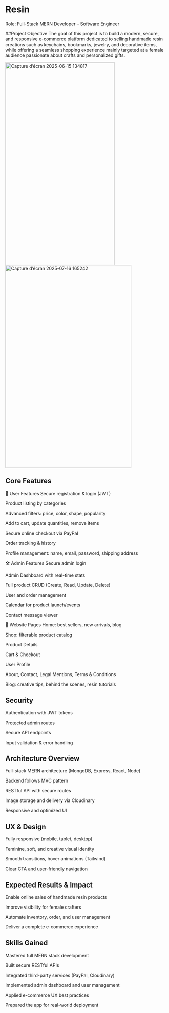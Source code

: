 # Resin

Role: Full-Stack MERN Developer – Software Engineer


##Project Objective
The goal of this project is to build a modern, secure, and responsive e-commerce platform dedicated to selling handmade resin creations such as keychains, bookmarks, jewelry, and decorative items, while offering a seamless shopping experience mainly targeted at a female audience passionate about crafts and personalized gifts.

<img width="341" height="633" alt="Capture d’écran 2025-06-15 134817" src="https://github.com/user-attachments/assets/19dd7884-0755-4def-96e2-dcd727b4f77d" />

<img width="393" height="633" alt="Capture d’écran 2025-07-16 165242" src="https://github.com/user-attachments/assets/5ee28117-06e9-473a-a694-d967356fd45f" />



## Core Features
👤 User Features
Secure registration & login (JWT)

Product listing by categories

Advanced filters: price, color, shape, popularity

Add to cart, update quantities, remove items

Secure online checkout via PayPal

Order tracking & history

Profile management: name, email, password, shipping address

🛠️ Admin Features
Secure admin login

Admin Dashboard with real-time stats

Full product CRUD (Create, Read, Update, Delete)

User and order management

Calendar for product launch/events

Contact message viewer

📃 Website Pages
Home: best sellers, new arrivals, blog

Shop: filterable product catalog

Product Details

Cart & Checkout

User Profile

About, Contact, Legal Mentions, Terms & Conditions

Blog: creative tips, behind the scenes, resin tutorials

## Security
Authentication with JWT tokens

Protected admin routes

Secure API endpoints

Input validation & error handling



## Architecture Overview
Full-stack MERN architecture (MongoDB, Express, React, Node)

Backend follows MVC pattern

RESTful API with secure routes

Image storage and delivery via Cloudinary

Responsive and optimized UI


## UX & Design
Fully responsive (mobile, tablet, desktop)

Feminine, soft, and creative visual identity

Smooth transitions, hover animations (Tailwind)

Clear CTA and user-friendly navigation

## Expected Results & Impact
Enable online sales of handmade resin products

Improve visibility for female crafters

Automate inventory, order, and user management

Deliver a complete e-commerce experience

## Skills Gained
Mastered full MERN stack development

Built secure RESTful APIs

Integrated third-party services (PayPal, Cloudinary)

Implemented admin dashboard and user management

Applied e-commerce UX best practices

Prepared the app for real-world deployment

